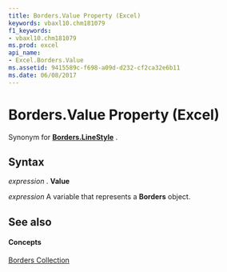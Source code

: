 ```yaml
---
title: Borders.Value Property (Excel)
keywords: vbaxl10.chm181079
f1_keywords:
- vbaxl10.chm181079
ms.prod: excel
api_name:
- Excel.Borders.Value
ms.assetid: 9415589c-f698-a09d-d232-cf2ca32e6b11
ms.date: 06/08/2017
---
```



# Borders.Value Property (Excel)

Synonym for  **[Borders.LineStyle](Excel.Borders.LineStyle.md)** .


## Syntax

 _expression_ . **Value**

 _expression_ A variable that represents a **Borders** object.


## See also


#### Concepts


[Borders Collection](Excel.Borders.md)

